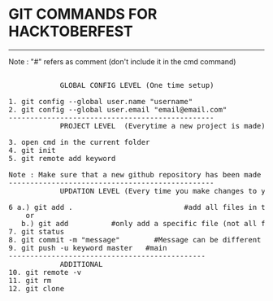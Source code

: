 <h1> GIT COMMANDS FOR HACKTOBERFEST</h1>
<hr> 

Note : "#" refers as comment (don't include it in the cmd command)			
<pre>			
			GLOBAL CONFIG LEVEL (One time setup)

1. git config --global user.name "username"
2. git config --global user.email "email@email.com"
------------------------------------------------
			PROJECT LEVEL  (Everytime a new project is made)

3. open cmd in the current folder
4. git init
5. git remote add keyword <link>

Note : Make sure that a new github repository has been made as well for this process.
------------------------------------------------
			UPDATION LEVEL (Every time you make changes to your code)

6 a.) git add .                          #add all files in the current working directory
	or
   b.) git add <filename>         #only add a specific file (not all files)
7. git status
8. git commit -m "message"        #Message can be different such as "removed bugs", etc
9. git push -u keyword master   #main
----------------------------------------------
			ADDITIONAL
10. git remote -v
11. git rm <filename>
12. git clone <link>

</pre>
   


  